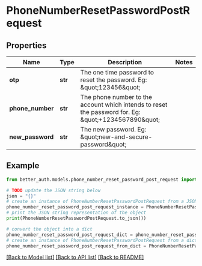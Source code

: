# PhoneNumberResetPasswordPostRequest


## Properties

Name | Type | Description | Notes
------------ | ------------- | ------------- | -------------
**otp** | **str** | The one time password to reset the password. Eg: \&quot;123456\&quot; | 
**phone_number** | **str** | The phone number to the account which intends to reset the password for. Eg: \&quot;+1234567890\&quot; | 
**new_password** | **str** | The new password. Eg: \&quot;new-and-secure-password\&quot; | 

## Example

```python
from better_auth.models.phone_number_reset_password_post_request import PhoneNumberResetPasswordPostRequest

# TODO update the JSON string below
json = "{}"
# create an instance of PhoneNumberResetPasswordPostRequest from a JSON string
phone_number_reset_password_post_request_instance = PhoneNumberResetPasswordPostRequest.from_json(json)
# print the JSON string representation of the object
print(PhoneNumberResetPasswordPostRequest.to_json())

# convert the object into a dict
phone_number_reset_password_post_request_dict = phone_number_reset_password_post_request_instance.to_dict()
# create an instance of PhoneNumberResetPasswordPostRequest from a dict
phone_number_reset_password_post_request_from_dict = PhoneNumberResetPasswordPostRequest.from_dict(phone_number_reset_password_post_request_dict)
```
[[Back to Model list]](../README.md#documentation-for-models) [[Back to API list]](../README.md#documentation-for-api-endpoints) [[Back to README]](../README.md)


